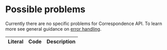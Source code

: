    
Possible problems
=================

Currently there are no specific problems for Correspondence API. To learn more see general guidance on [error handling]().

Literal                          | Code   | Description
---------------------------------|--------|-----------------------------------------

